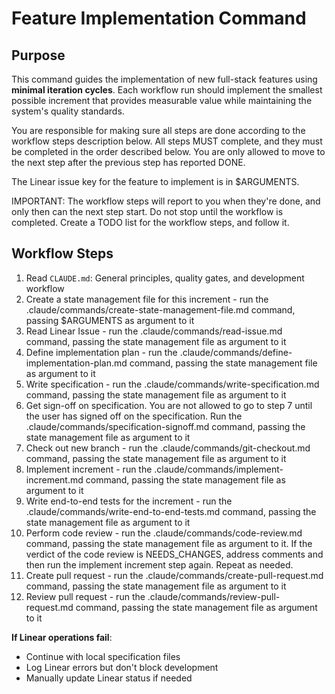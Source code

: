 # Feature Implementation Command

## Purpose

This command guides the implementation of new full-stack features using **minimal iteration cycles**. Each workflow run should implement the smallest possible increment that provides measurable value while maintaining the system's quality standards.

You are responsible for making sure all steps are done according to the workflow steps description below.
All steps MUST complete, and they must be completed in the order described below.
You are only allowed to move to the next step after the previous step has reported DONE.

The Linear issue key for the feature to implement is in $ARGUMENTS.

IMPORTANT: The workflow steps will report to you when they're done, and only then can the next step start. Do not stop until the workflow is completed.
Create a TODO list for the workflow steps, and follow it.

## Workflow Steps

1. Read `CLAUDE.md`: General principles, quality gates, and development workflow
2. Create a state management file for this increment - run the .claude/commands/create-state-management-file.md command, passing $ARGUMENTS as argument to it
3. Read Linear Issue - run the .claude/commands/read-issue.md command, passing the state management file as argument to it
4. Define implementation plan - run the .claude/commands/define-implementation-plan.md command, passing the state management file as argument to it
5. Write specification - run the .claude/commands/write-specification.md command, passing the state management file as argument to it
6. Get sign-off on specification. You are not allowed to go to step 7 until the user has signed off on the specification. Run the .claude/commands/specification-signoff.md command, passing the state management file as argument to it
7. Check out new branch - run the .claude/commands/git-checkout.md command, passing the state management file as argument to it
8. Implement increment - run the .claude/commands/implement-increment.md command, passing the state management file as argument to it
9. Write end-to-end tests for the increment - run the .claude/commands/write-end-to-end-tests.md command, passing the state management file as argument to it
10. Perform code review - run the .claude/commands/code-review.md command, passing the state management file as argument to it. If the verdict of the code review is NEEDS_CHANGES, address comments and then run the implement increment step again.
Repeat as needed.
11. Create pull request - run the .claude/commands/create-pull-request.md command, passing the state management file as argument to it
12. Review pull request - run the .claude/commands/review-pull-request.md command, passing the state management file as argument to it

**If Linear operations fail**:
- Continue with local specification files
- Log Linear errors but don't block development
- Manually update Linear status if needed

